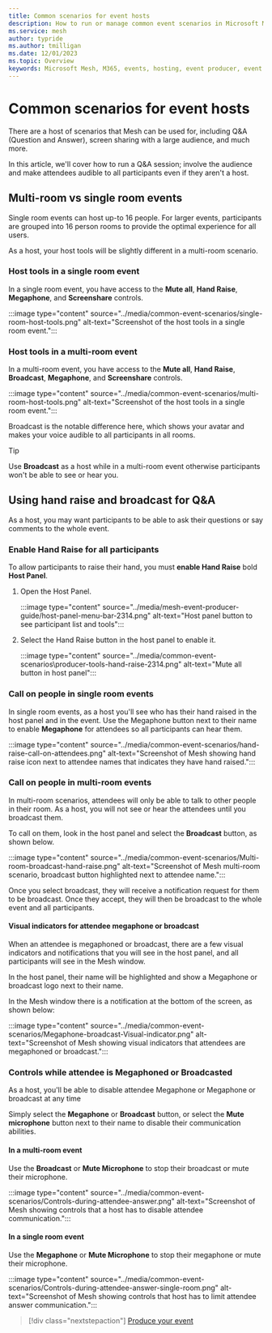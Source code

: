 ```yaml
---
title: Common scenarios for event hosts
description: How to run or manage common event scenarios in Microsoft Mesh.
ms.service: mesh
author: typride
ms.author: tmilligan
ms.date: 12/01/2023
ms.topic: Overview
keywords: Microsoft Mesh, M365, events, hosting, event producer, event organizer, Q&A, scenarios
---
```


# Common scenarios for event hosts

There are a host of scenarios that Mesh can be used for, including Q&A (Question and Answer), screen sharing with a large audience, and much more.

In this article, we'll cover how to run a Q&A session; involve the audience and make attendees audible to all participants even if they aren't a host.

## Multi-room vs single room events

Single room events can host up-to 16 people. For larger events, participants are grouped into 16 person rooms to provide the optimal experience for all users.

As a host, your host tools will be slightly different in a multi-room scenario.

### Host tools in a single room event

In a single room event, you have access to the **Mute all**, **Hand Raise**, **Megaphone**, and **Screenshare** controls.

:::image type="content" source="../media/common-event-scenarios/single-room-host-tools.png" alt-text="Screenshot of the host tools in a single room event.":::

### Host tools in a multi-room event

In a multi-room event, you have access to the **Mute all**, **Hand Raise**, **Broadcast**, **Megaphone**, and **Screenshare** controls.

:::image type="content" source="../media/common-event-scenarios/multi-room-host-tools.png" alt-text="Screenshot of the host tools in a single room event.":::

Broadcast is the notable difference here, which shows your avatar and makes your voice audible to all participants in all rooms.

> [!TIP]
> Use **Broadcast** as a host while in a multi-room event otherwise participants won't be able to see or hear you.

## Using hand raise and broadcast for Q&A

As a host, you may want participants to be able to ask their questions or say comments to the whole event.

### Enable Hand Raise for all participants

To allow participants to raise their hand, you must **enable Hand Raise** bold **Host Panel**.

1. Open the Host Panel.

    :::image type="content" source="../media/mesh-event-producer-guide/host-panel-menu-bar-2314.png" alt-text="Host panel button to see participant list and tools":::

1. Select the Hand Raise button in the host panel to enable it.

    :::image type="content" source="../media/common-event-scenarios\producer-tools-hand-raise-2314.png" alt-text="Mute all button in host panel":::

### Call on people in single room events

In single room events, as a host you'll see who has their hand raised in the host panel and in the event. Use the Megaphone button next to their name to enable **Megaphone** for attendees so all participants can hear them.

:::image type="content" source="../media/common-event-scenarios/hand-raise-call-on-attendees.png" alt-text="Screenshot of Mesh showing hand raise icon next to attendee names that indicates they have hand raised.":::

### Call on people in multi-room events

In multi-room scenarios, attendees will only be able to talk to other people in their room. As a host, you will not see or hear the attendees until you broadcast them.

To call on them, look in the host panel and select the **Broadcast** button, as shown below.

:::image type="content" source="../media/common-event-scenarios/Multi-room-broadcast-hand-raise.png" alt-text="Screenshot of Mesh multi-room scenario, broadcast button highlighted next to attendee name.":::

Once you select broadcast, they will receive a notification request for them to be broadcast. Once they accept, they will then be broadcast to the whole event and all participants.

#### Visual indicators for attendee megaphone or broadcast

When an attendee is megaphoned or broadcast, there are a few visual indicators and notifications that you will see in the host panel, and all participants will see in the Mesh window.

In the host panel, their name will be highlighted and show a Megaphone or broadcast logo next to their name.

In the Mesh window there is a notification at the bottom of the screen, as shown below:

:::image type="content" source="../media/common-event-scenarios/Megaphone-broadcast-Visual-indicator.png" alt-text="Screenshot of Mesh showing visual indicators that attendees are megaphoned or broadcast.":::

### Controls while attendee is Megaphoned or Broadcasted

As a host, you'll be able to disable attendee Megaphone or Megaphone or broadcast at any time

Simply select the **Megaphone** or **Broadcast** button, or select the **Mute microphone** button next to their name to disable their communication abilities.

#### In a multi-room event

Use the **Broadcast** or **Mute Microphone** to stop their broadcast or mute their microphone.

:::image type="content" source="../media/common-event-scenarios/Controls-during-attendee-answer.png" alt-text="Screenshot of Mesh showing controls that a host has to disable attendee communication.":::

#### In a single room event

Use the **Megaphone** or **Mute Microphone** to stop their megaphone or mute their microphone.

:::image type="content" source="../media/common-event-scenarios/Controls-during-attendee-answer-single-room.png" alt-text="Screenshot of Mesh showing controls that host has to limit attendee answer communication.":::

   > [!div class="nextstepaction"]
   > [Produce your event](produce-event.md)